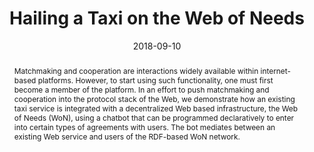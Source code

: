 ---
abstract: Matchmaking and cooperation are interactions widely available within internet-based
  platforms. However, to start using such functionality, one must first become a member
  of the platform. In an effort to push matchmaking and cooperation into the protocol
  stack of the Web, we demonstrate how an existing taxi service is integrated with
  a decentralized Web based infrastructure, the Web of Needs (WoN), using a chatbot
  that can be programmed declaratively to enter into certain types of agreements with
  users. The bot mediates between an existing Web service and users of the RDF-based
  WoN network.
authors:
- Florian Kleedorfer
- Fabian Suda
- Maximilian Stolze
- Christian Huemer
date: '2018-09-10'
featured: false
links:
- name: Publik
  url: https://publik.tuwien.ac.at/showentry.php?ID=276723&lang=2
publication: 'Vortrag: 14th International Conference on Semantic Systems, Vienna;
  10.09.2018 - 13.09.2018; in: "Proceedings of the Posters and Demos Track of the
  14th International Conference on Semantic Systems", ceur-ws, Vol. 2198 (2018), ISSN:
  1613-0073; Paper-Nr. 103, 4 S'
publication_types:
- '1'
publishDate: '2018-09-10'
title: Hailing a Taxi on the Web of Needs
url_pdf: https://publik.tuwien.ac.at/files/publik_276723.pdf
---